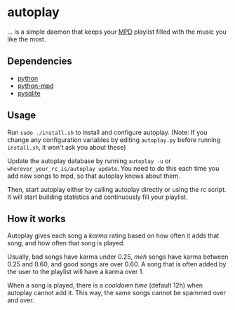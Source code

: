 autoplay
========

... is a simple daemon that keeps your [MPD][] playlist filled with the music you like the most.

[MPD]: http://mpd.wikia.com (Music Player Daemon)

Dependencies
------------

* [python][py]
* [python-mpd][pympd]
* [pysqlite][]

[py]: http://python.org/
[pympd]: http://jatreuman.indefero.net/p/python-mpd/
[pysqlite]: http://code.google.com/p/pysqlite/

Usage
-----

Run `sudo ./install.sh` to install and configure autoplay.
(Note: If you change any configuration variables by editing `autoplay.py` before running `install.sh`, it won't ask you about these)

Update the autoplay database by running `autoplay -u` or `wherever_your_rc_is/autoplay update`. You need to do this each time you add new songs to mpd, so that autoplay knows about them.

Then, start autoplay either by calling autoplay directly or using the rc script. It will start building statistics and continuously fill your playlist.

How it works
------------

Autoplay gives each song a *karma* rating based on how often it adds that song, and how often that song is played.

Usually, bad songs have karma under 0.25, *meh* songs have karma between 0.25 and 0.60, and good songs are over 0.60. A song that is often added by the user to the playlist will have a karma over 1.

When a song is played, there is a *cooldown time* (default 12h) when autoplay cannot add it. This way, the same songs cannot be spammed over and over.
